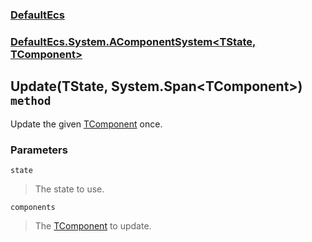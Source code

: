 ### [DefaultEcs](./DefaultEcs.md 'DefaultEcs')
### [DefaultEcs.System.AComponentSystem&lt;TState, TComponent&gt;](./DefaultEcs-System-AComponentSystem-TState-_TComponent-.md 'DefaultEcs.System.AComponentSystem&lt;TState, TComponent&gt;')
## Update(TState, System.Span&lt;TComponent&gt;) `method`
Update the given [TComponent](./DefaultEcs-System-AComponentSystem-TState-_TComponent-.md#DefaultEcs-System-AComponentSystem-TState-_TComponent--TComponent 'TComponent') once.
### Parameters

<a name='DefaultEcs-System-AComponentSystem-TState-_TComponent--Update(TState-_System-Span-TComponent-)-state'></a>
`state`
>The state to use.

<a name='DefaultEcs-System-AComponentSystem-TState-_TComponent--Update(TState-_System-Span-TComponent-)-components'></a>
`components`
>The [TComponent](./DefaultEcs-System-AComponentSystem-TState-_TComponent-.md#DefaultEcs-System-AComponentSystem-TState-_TComponent--TComponent 'TComponent') to update.

